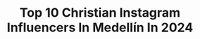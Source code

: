 ---
title: Top 10 Christian Instagram Influencers In Medellín In 2024
description: >-
  Find top christian Instagram influencers in Medellín in 2024. Most popular hashtags: #colombia #medellin #tbt #bogota.
platform: Instagram
hits: 5
text_top: See the top-rated Instagram profiles on inBeat.
text_bottom: inBeat aggregates 5 Instagram influencers like this in Medellín, Colombia for you to pitch.
profiles:
  - username: "byfieldtravel"
    fullname: >-
      Christian Byfield Travel
    bio: >-
      Colombiano, renuncié a mi trabajo 👔 para coleccionar sonrisas alrededor del 🌍 🔹95 países 📍 Colombia🇨🇴 Mi libro 🎉 👇🏽
    location: "Colombia"
    followers: 686251
    engagement: 90
    commentsToLikes: 0.047322
    id: ck0txvv9ako4h0i19hhtzzbwy
    verified: true
    hashtags: "#travel, #viajar, #colombia, #freediving"
  - username: "harvy_valencia_"
    fullname: >-
      Harvy Valencia
    bio: >-
      1994 Music, Harvibal, Hottrax, Stereo Production, Elrow, Deeperfect
    location: "Colombia"
    followers: 29437
    engagement: 565
    commentsToLikes: 0.052081
    id: ck55m8su63gso0i11opns14q3
    verified: false
    hashtags: "#medellin, #tbt, #harvyvalencia, #beethoven"
  - username: "cristian.107"
    fullname: >-
      匚卄
    bio: >-
      @cristian.107 🙋🏻‍♂️ Rider- MT07 🏁💥🏍 Medellín - 🇨🇴 BikeLife 🔥🤟🏻
    location: "Colombia"
    followers: 22880
    engagement: 423
    commentsToLikes: 0.014173
    id: ck6trelouyj9n0j71iv2wdtot
    verified: false
    hashtags: "#instabike, #bikelife, #medellin, #stuntlife"
  - username: "cristianarangoo"
    fullname: >-
      Cristian Arango
    bio: >-
      Colombia 🇨🇴 Contador Público 🎓 Especialista en finanzas 🎓
    location: "Colombia"
    followers: 59431
    engagement: 320
    commentsToLikes: 0.023131
    id: ck8tc6vqoyhzc0j78e599429f
    verified: false
    hashtags: "#cuteboys, #fitnesscolombia, #latino, #calico"
  - username: "crispasquel"
    fullname: >-
      Cristian Pasquel
    bio: >-
      •Host de TV 📺 y eventos Creador de contenido digital
    location: "Colombia"
    followers: 108525
    engagement: 180
    commentsToLikes: 0.032840
    id: ck8sxy3mqj3070j78aoa9xlk5
    verified: false
    hashtags: "#cali, #medellin, #colombia, #humor"
  - username: "christianacosta"
    fullname: >-
      Christian Acosta
    bio: >-
      Colombian-American
    location: "Colombia"
    followers: 505954
    engagement: 362
    commentsToLikes: 0.020663
    id: ck9hcq96umk400j78k47sb418
    verified: true
    hashtags: "#colombia, #halloween, #matrix, #mieditooque"
  - username: "christian_aleman23"
    fullname: >-
      Christian Aleman 🇪🇨
    bio: >-
      Cuenta Oficial, Jugador de @arkagdyniassa #7
    location: "Colombia"
    followers: 40105
    engagement: 927
    commentsToLikes: 0.010449
    id: ck5zwidf166m40i14fwfvzixq
    verified: false
    hashtags: "#gdynia"
  - username: "camiilomaya"
    fullname: >-
      Camilo Maya
    bio: >-
      Management: @laoficina___ TikTok: camiilomaya 🌴 PUEDO MÁS 🌴
    location: "Colombia"
    followers: 13010
    engagement: 449
    commentsToLikes: 0.078029
    id: ck9wd2lx9dsjh0j78kb8nou5f
    verified: false
    hashtags: "#fun, #reels, #jesus, #christian"
  - username: "el_robotico"
    fullname: >-
      ɆⱠ ⱤØ฿Ø₮ł₵Ø
    bio: >-
      🧠 Self Made 🎵 Music Business Expert 💡 Creative Director 🎥 Owner @robotvision_ 📲 Manager @pulsopopnews 🇳🇮 Nicaragüense
    location: "Colombia"
    followers: 122207
    engagement: 148
    commentsToLikes: 0.017920
    id: ck5hlkoh2kdyh0i114dgo1e4j
    verified: false
    hashtags: "#youtube, #karolg, #badbunny, #eslabonarmado"
  - username: "danielroaart"
    fullname: >-
      Daniel Roa
    bio: >-
      Fashion Photographer 🎞 Queer Colombian 💕 They/Them ✨ New to NYC. SCAD Alumni
    location: "Colombia"
    followers: 5553
    engagement: 458
    commentsToLikes: 0.039279
    id: ck6u6d8xkex360j71p7mvit7a
    verified: false
    hashtags: "#120mm, #genderneutral, #nycfashionphotographer, #vintage"
---